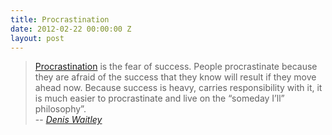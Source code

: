 ```yaml
---
title: Procrastination
date: 2012-02-22 00:00:00 Z
layout: post
---
```


> [Procrastination][1] is the fear of success. People procrastinate because they are afraid of the success that they know will result if they move ahead now. Because success is heavy, carries responsibility with it, it is much easier to procrastinate and live on the “someday I’ll” philosophy&#8221;.  
> -- <cite>[Denis Waitley][2] </cite>

 [1]: http://www.burhaninho.com/stop-procrastination/
 [2]: http://en.wikipedia.org/wiki/Denis_Waitley
